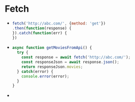 # Fetch

* ```javascript
  fetch('http://abc.com/', {method: 'get'})
  .then(function(response) {
  }).catch(function(err) {
  })
  ```

* ```javascript
  async function getMoviesFromApi() {
    try {
      const response = await fetch('http://abc.com/');
      const responseJson = await response.json();
      return responseJson.movies;
    } catch(error) {
      console.error(error);
    }
  }
  ```

* ​


